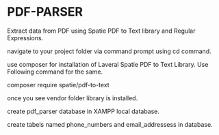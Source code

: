 # PDF-PARSER
Extract data from PDF using Spatie PDF to Text library and Regular Expressions.


navigate to your project folder via command prompt using cd command.


use composer for installation of Laveral Spatie PDF to Text Library. Use Following command for the same.

composer require spatie/pdf-to-text

once you see vendor folder library is installed.

create pdf_parser database in XAMPP local database.

create tabels named  phone_numbers and email_addressess in database.
